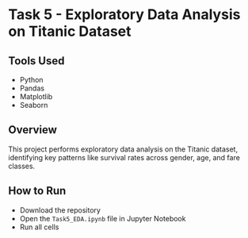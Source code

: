 # Task 5 - Exploratory Data Analysis on Titanic Dataset

## Tools Used
- Python
- Pandas
- Matplotlib
- Seaborn

## Overview
This project performs exploratory data analysis on the Titanic dataset, identifying key patterns like survival rates across gender, age, and fare classes.

## How to Run
- Download the repository
- Open the `Task5_EDA.ipynb` file in Jupyter Notebook
- Run all cells
